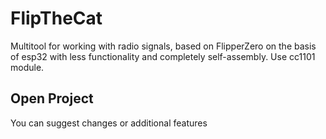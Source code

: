 # FlipTheCat


Multitool for working with radio signals, based on FlipperZero on the basis of esp32 with less functionality and completely self-assembly. Use cc1101 module.


## Open Project
You can suggest changes or additional features


